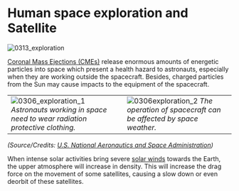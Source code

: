 # Human space exploration and Satellite

![0313_exploration](./static/0319_new.png)

<a href="#/en/phenomena/coronal-mass-ejections">Coronal Mass Ejections (CMEs)</a> release enormous amounts of energetic particles into space which present a health hazard to astronauts, especially when they are working outside the spacecraft.  Besides, charged particles from the Sun may cause impacts to the equipment of the spacecraft.

|||
|--|--|
|![0306_exploration_1](./static/0306_exploration_1.jpg) *Astronauts working in space need to wear radiation protective clothing.* | ![0306exploration_2](./static/0306exploration_2.jpg) *The operation of spacecraft can be affected by space weather.* |
*(Source/Credits: [U.S. National Aeronautics and Space Administration](http://www.nasa.gov/home/index.html))*

When intense solar activities bring severe <a href="en/phenomena/solarwind">solar winds</a> towards the Earth, the upper atmosphere will increase in density.  This will increase the drag force on the movement of some satellites, causing a slow down or even deorbit of these satellites.
